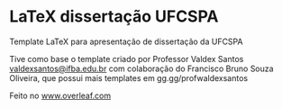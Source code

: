 # LaTeX dissertação UFCSPA
Template LaTeX para apresentação de dissertação da UFCSPA

Tive como base o template criado por Professor Valdex Santos <valdexsantos@ifba.edu.br> com colaboração do Francisco Bruno Souza Oliveira, que possui mais templates em gg.gg/profwaldexsantos

Feito no www.overleaf.com
